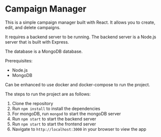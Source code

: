 # Campaign Manager

This is a simple campaign manager built with React. It allows you to create, edit, and delete campaigns.

It requires a backend server to be running. The backend server is a Node.js server that is built with Express.

The database is a MongoDB database.

Prerequisites:
- Node.js
- MongoDB

Can be enhanced to use docker and docker-compose to run the project.

The steps to run the project are as follows:

1. Clone the repository
2. Run `npm install` to install the dependencies
3. For mongoDB, run `mongod` to start the mongoDB server
4. Run `npm start` to start the backend server
5. Run `npm start` to start the frontend server
6. Navigate to `http://localhost:3000` in your browser to view the app